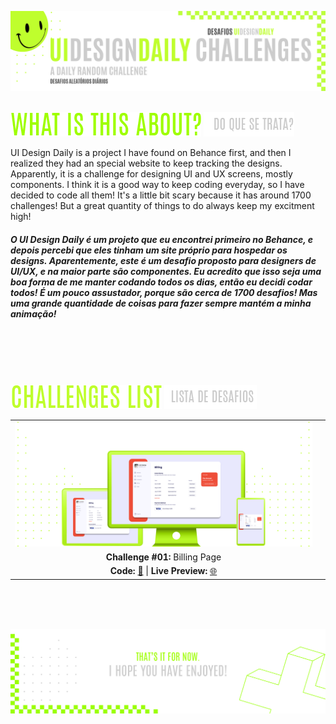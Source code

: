 ![A pretty README header](./assets/Readme-Header.png)
<br />
<br />

![What is this about?](./assets/Readme-What-is-this.png)  ![Do que se trata?](./assets/Readme-Do-que-se-trata.png/)

UI Design Daily is a project I have found on Behance first, and then I realized they had an special website to keep tracking the designs. Apparently, it is a challenge for designing UI and UX screens, mostly components. I think it is a good way to keep coding everyday, so I have decided to code all them! It's a little bit scary because it has around 1700 challenges! But a great quantity of things to do always keep my excitment high!

##### O UI Design Daily é um projeto que eu encontrei primeiro no Behance, e depois percebi que eles tinham um site próprio para hospedar os designs. Aparentemente, este é um desafio proposto para designers de UI/UX, e na maior parte são componentes. Eu acredito que isso seja uma boa forma de me manter codando todos os dias, então eu decidi codar todos! É um pouco assustador, porque são cerca de 1700 desafios! Mas uma grande quantidade de coisas para fazer sempre mantém a minha animação!

<br />
<br />
<br />
<br />

![Challenges List](./assets/Readme-Challenges-list.png) ![Lista de páginas](./assets/Readme-Lista.png)

|         |             |    
| :-------------:|:-------------:|
| ![Challenge #01](./1-billing-page/assets/Readme-files/Readme-Mockup.png) |   |
| **Challenge #01:** Billing Page   |  |
| **Code:** [📄](https://github.com/malunaridev/UI-Design-Daily-01-to-10/tree/master/1-billing-page) \| **Live Preview:** [🌐](https://udd-1-billing-page.netlify.app/) | 


<br />
<br />
<br />

![A pretty README footer](assets/Readme-Footer.png)